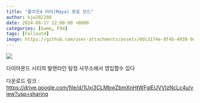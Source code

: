 ```yaml
---
title: "폴아웃4 마야(Maya) 동료 모드"
author: kjw202288
date: 2024-08-27 12:00:00 +0800
categories: [Game, FO4]
tags: [Fallout4]
image: https://github.com/user-attachments/assets/0dc3174e-0f4b-4938-9d25-7901107de4b7
---
```


<img src="https://github.com/user-attachments/assets/0dc3174e-0f4b-4938-9d25-7901107de4b7">

다이아몬드 시티의 발렌타인 탐정 사무소에서 영입할수 있다

다운로드 링크 : <https://drive.google.com/file/d/1Uxi3CLMbwZbmXnHtWFglEUVVIzNcLc4u/view?usp=sharing>

